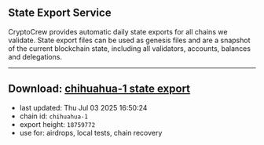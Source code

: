 ## State Export Service
CryptoCrew provides automatic daily state exports for all chains we validate. State export files can be used as genesis files and are a snapshot of the current blockchain state, including all validators, accounts, balances and delegations.

---
**Download: [chihuahua-1 state export](https://dl-eu2.ccvalidators.com/SERVICE/chihuahua/chihuahua-1_export_18759772.json)**
---

- last updated: Thu Jul 03 2025 16:50:24
- chain id: `chihuahua-1`
- export height: `18759772`
- use for: airdrops, local tests, chain recovery
